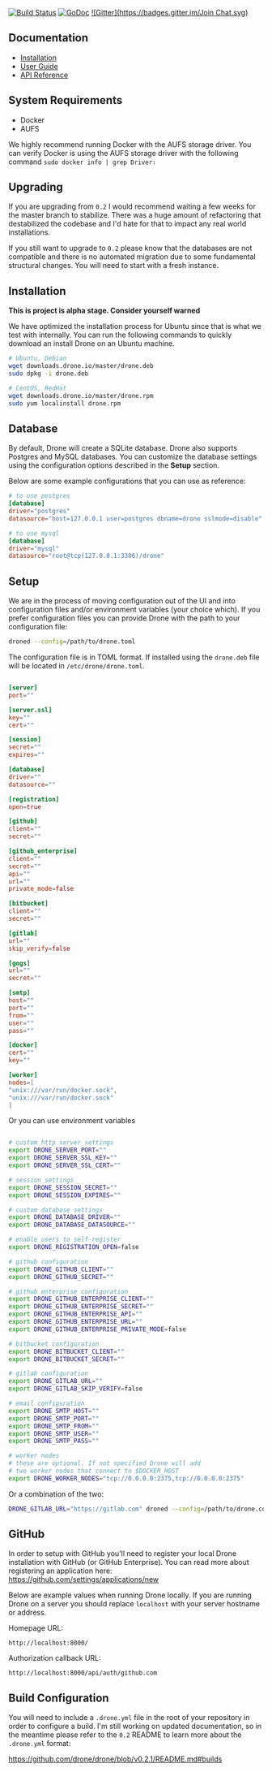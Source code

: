 [![Build Status](http://test.drone.io/api/badge/github.com/drone/drone/status.svg?style=flat)](http://test.drone.io/github.com/drone/drone)
[![GoDoc](https://godoc.org/github.com/drone/drone?status.svg)](https://godoc.org/github.com/drone/drone)
[![Gitter](https://badges.gitter.im/Join Chat.svg)](https://gitter.im/drone/drone?utm_source=badge&utm_medium=badge&utm_campaign=pr-badge&utm_content=badge)

## Documentation

* [Installation](http://readme.drone.io/setup/install/ubuntu/)
* [User Guide](http://readme.drone.io/usage/overview/)
* [API Reference](http://readme.drone.io/api/overview/)

## System Requirements

* Docker
* AUFS


We highly recommend running Docker with the AUFS storage driver. You can verify Docker is using
the AUFS storage driver with the following command `sudo docker info | grep Driver:`

## Upgrading

If you are upgrading from `0.2` I would recommend waiting a few weeks for the master
branch to stabilize. There was a huge amount of refactoring that destabilized the codebase
and I'd hate for that to impact any real world installations.

If you still want to upgrade to `0.2` please know that the databases are not compatible and
there is no automated migration due to some fundamental structural changes. You will need
to start with a fresh instance.

## Installation

**This is project is alpha stage. Consider yourself warned**

We have optimized the installation process for Ubuntu since that is what we test with internally.
You can run the following commands to quickly download an install Drone on an Ubuntu machine.

```sh
# Ubuntu, Debian
wget downloads.drone.io/master/drone.deb
sudo dpkg -i drone.deb

# CentOS, RedHat
wget downloads.drone.io/master/drone.rpm
sudo yum localinstall drone.rpm
```

## Database

By default, Drone will create a SQLite database. Drone also supports Postgres and MySQL
databases. You can customize the database settings using the configuration options
described in the **Setup** section.

Below are some example configurations that you can use as reference:

```toml
# to use postgres
[database]
driver="postgres"
datasource="host=127.0.0.1 user=postgres dbname=drone sslmode=disable"

# to use mysql
[database]
driver="mysql"
datasource="root@tcp(127.0.0.1:3306)/drone"
```

## Setup

We are in the process of moving configuration out of the UI and into configuration
files and/or environment variables (your choice which). If you prefer configuration files
you can provide Drone with the path to your configuration file:

```sh
droned --config=/path/to/drone.toml
```

The configuration file is in TOML format. If installed using the `drone.deb` file
will be located in `/etc/drone/drone.toml`.

```toml

[server]
port=""

[server.ssl]
key=""
cert=""

[session]
secret=""
expires=""

[database]
driver=""
datasource=""

[registration]
open=true

[github]
client=""
secret=""

[github_enterprise]
client=""
secret=""
api=""
url=""
private_mode=false

[bitbucket]
client=""
secret=""

[gitlab]
url=""
skip_verify=false

[gogs]
url=""
secret=""

[smtp]
host=""
port=""
from=""
user=""
pass=""

[docker]
cert=""
key=""

[worker]
nodes=[
"unix:///var/run/docker.sock",
"unix:///var/run/docker.sock"
]

```

Or you can use environment variables

```sh

# custom http server settings
export DRONE_SERVER_PORT=""
export DRONE_SERVER_SSL_KEY=""
export DRONE_SERVER_SSL_CERT=""

# session settings
export DRONE_SESSION_SECRET=""
export DRONE_SESSION_EXPIRES=""

# custom database settings
export DRONE_DATABASE_DRIVER=""
export DRONE_DATABASE_DATASOURCE=""

# enable users to self-register
export DRONE_REGISTRATION_OPEN=false

# github configuration
export DRONE_GITHUB_CLIENT=""
export DRONE_GITHUB_SECRET=""

# github enterprise configuration
export DRONE_GITHUB_ENTERPRISE_CLIENT=""
export DRONE_GITHUB_ENTERPRISE_SECRET=""
export DRONE_GITHUB_ENTERPRISE_API=""
export DRONE_GITHUB_ENTERPRISE_URL=""
export DRONE_GITHUB_ENTERPRISE_PRIVATE_MODE=false

# bitbucket configuration
export DRONE_BITBUCKET_CLIENT=""
export DRONE_BITBUCKET_SECRET=""

# gitlab configuration
export DRONE_GITLAB_URL=""
export DRONE_GITLAB_SKIP_VERIFY=false

# email configuration
export DRONE_SMTP_HOST=""
export DRONE_SMTP_PORT=""
export DRONE_SMTP_FROM=""
export DRONE_SMTP_USER=""
export DRONE_SMTP_PASS=""

# worker nodes
# these are optional. If not specified Drone will add
# two worker nodes that connect to $DOCKER_HOST
export DRONE_WORKER_NODES="tcp://0.0.0.0:2375,tcp://0.0.0.0:2375"
```

Or a combination of the two:

```sh
DRONE_GITLAB_URL="https://gitlab.com" droned --config=/path/to/drone.conf
```

## GitHub

In order to setup with GitHub you'll need to register your local Drone installation
with GitHub (or GitHub Enterprise). You can read more about registering an application here:
https://github.com/settings/applications/new

Below are example values when running Drone locally. If you are running Drone on a server
you should replace `localhost` with your server hostname or address.

Homepage URL:

```
http://localhost:8000/
```

Authorization callback URL:

```
http://localhost:8000/api/auth/github.com
```

## Build Configuration

You will need to include a `.drone.yml` file in the root of your repository in order to
configure a build. I'm still working on updated documentation, so in the meantime please refer
to the `0.2` README to learn more about the `.drone.yml` format:

https://github.com/drone/drone/blob/v0.2.1/README.md#builds
